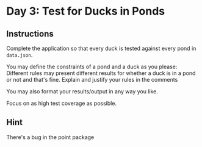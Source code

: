 # Day 3: Test for Ducks in Ponds

## Instructions

Complete the application so that every duck is tested against every pond in `data.json`.

You may define the constraints of a pond and a duck as you please: Different rules may present different results for whether a duck is in a pond or not and that's fine.
Explain and justify your rules in the comments

You may also format your results/output in any way you like.

Focus on as high test coverage as possible.

## Hint

There's a bug in the point package
